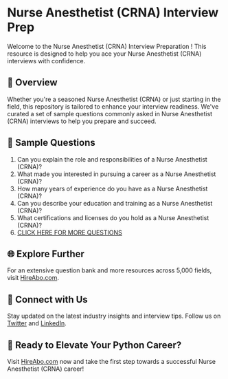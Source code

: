 # Nurse Anesthetist (CRNA) Interview Prep

Welcome to the Nurse Anesthetist (CRNA) Interview Preparation ! This resource is designed to help you ace your Nurse Anesthetist (CRNA) interviews with confidence.

## 🚀 Overview

Whether you're a seasoned Nurse Anesthetist (CRNA) or just starting in the field, this repository is tailored to enhance your interview readiness. We've curated a set of sample questions commonly asked in Nurse Anesthetist (CRNA) interviews to help you prepare and succeed.

## 📝 Sample Questions

1. Can you explain the role and responsibilities of a Nurse Anesthetist (CRNA)?
2. What made you interested in pursuing a career as a Nurse Anesthetist (CRNA)?
3. How many years of experience do you have as a Nurse Anesthetist (CRNA)?
4. Can you describe your education and training as a Nurse Anesthetist (CRNA)?
5. What certifications and licenses do you hold as a Nurse Anesthetist (CRNA)?
6. [CLICK HERE FOR MORE QUESTIONS](https://hireabo.com/job/2_0_5/Nurse%20Anesthetist%20CRNA)

## 🌐 Explore Further

For an extensive question bank and more resources across 5,000 fields, visit [HireAbo.com](https://www.hireabo.com).

## 📱 Connect with Us

Stay updated on the latest industry insights and interview tips. Follow us on [Twitter](https://twitter.com/hireabo) and [LinkedIn](https://www.linkedin.com/in/hire-abo-3609972a8/).

## 🚀 Ready to Elevate Your Python Career?

Visit [HireAbo.com](https://www.hireabo.com) now and take the first step towards a successful Nurse Anesthetist (CRNA) career!